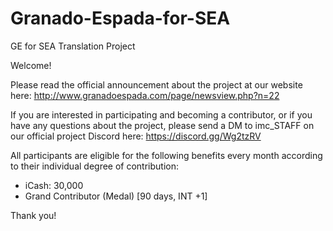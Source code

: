 # Granado-Espada-for-SEA
GE for SEA Translation Project

Welcome!

Please read the official announcement about the project at our website here: http://www.granadoespada.com/page/newsview.php?n=22

If you are interested in participating and becoming a contributor, or if you have any questions about the project, please send a DM to imc_STAFF on our official project Discord here: https://discord.gg/Wg2tzRV

All participants are eligible for the following benefits every month according to their individual degree of contribution:

- iCash: 30,000
- Grand Contributor (Medal) [90 days, INT +1]

Thank you!
